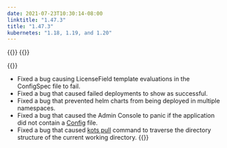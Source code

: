 ```yaml
---
date: 2021-07-23T10:30:14-08:00
linktitle: "1.47.3"
title: "1.47.3"
kubernetes: "1.18, 1.19, and 1.20"
---
```


{{<changes>}}
{{</changes>}}

{{<fixes>}}
* Fixed a bug causing LicenseField template evaluations in the ConfigSpec file to fail.
* Fixed a bug that caused failed deployments to show as successful.
* Fixed a bug that prevented helm charts from being deployed in multiple namespaces.
* Fixed a bug that caused the Admin Console to panic if the application did not contain a [Config](/vendor/config/config-screen/) file.
* Fixed a bug that caused [kots pull](/kots-cli/pull/) command to traverse the directory structure of the current working directory.
{{</fixes>}}
